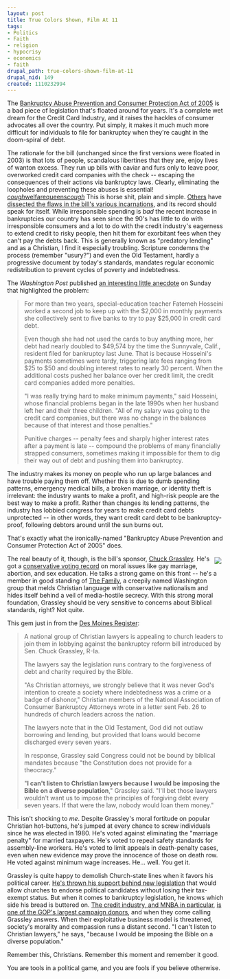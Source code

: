 ```yaml
--- 
layout: post
title: True Colors Shown, Film At 11
tags: 
- Politics
- Faith
- religion
- hypocrisy
- economics
- faith
drupal_path: true-colors-shown-film-at-11
drupal_nid: 149
created: 1110232994
---
```

The <a href="http://thomas.loc.gov/cgi-bin/bssQuery/?&Opt=T&Db=109&srch=/billsumm/109query.html&TxtStr=BANKRUPTCY+ABUSE+PREVENTION+AND+CONSUMER+PROTECTION+ACT+OF+2005">Bankruptcy Abuse Prevention and Consumer Protection Act of 2005</a> is a bad piece of legislation that's floated around for years. It's a complete wet dream for the Credit Card Industry, and it raises the hackles of consumer advocates all over the country. Put simply, it makes it much much more difficult for individuals to file for bankruptcy when they're caught in the doom-spiral of debt.



The rationale for the bill (unchanged since the first versions were floated in 2003) is that lots of people, scandalous libertines that they are, enjoy lives of wanton excess. They run up bills with caviar and furs only to leave poor, overworked credit card companies with the check -- escaping the consequences of their actions via bankruptcy laws. Clearly, eliminating the loopholes and preventing these abuses is essential! <a href="http://www.meredithmaran.com/mag_chrn_queen.htm">*cough*welfarequeens*cough*</a> This is horse shit, plain and simple. <a href="http://obsidianwings.blogs.com/obsidian_wings/2005/03/the_bankruptcy_.html">Others</a> have <a href="http://www.consumerlaw.org/initiatives/bankruptcy/hr975.shtml">dissected the flaws in the bill's various incarnations</a>, and its record should speak for itself. While irresponsible spending is <em>bad</em> the recent increase in bankruptcies our country has seen since the 90's has little to do with irresponsible consumers and a lot to do with the credit industry's eagerness to extend credit to risky people, then hit them for exorbitant fees when they can't pay the debts back. This is generally known as "predatory lending" and as a Christian, I find it especially troubling. Scripture condemns the process (remember "usury?") and even the Old Testament, hardly a progressive document by today's standards, mandates regular economic redistribution to prevent cycles of poverty and indebtedness.



The <em>Washington Post</em> published <a href="http://www.washingtonpost.com/wp-dyn/articles/A10361-2005Mar5.html?sub=AR">an interesting little anecdote</a> on Sunday that highlighted the problem:

<blockquote> For more than two years, special-education teacher Fatemeh Hosseini worked a second job to keep up with the $2,000 in monthly payments she collectively sent to five banks to try to pay $25,000 in credit card debt.



Even though she had not used the cards to buy anything more, her debt had nearly doubled to $49,574 by the time the Sunnyvale, Calif., resident filed for bankruptcy last June. That is because Hosseini's payments sometimes were tardy, triggering late fees ranging from $25 to $50 and doubling interest rates to nearly 30 percent. When the additional costs pushed her balance over her credit limit, the credit card companies added more penalties.



"I was really trying hard to make minimum payments," said Hosseini, whose financial problems began in the late 1990s when her husband left her and their three children. "All of my salary was going to the credit card companies, but there was no change in the balances because of that interest and those penalties."



Punitive charges -- penalty fees and sharply higher interest rates after a payment is late -- compound the problems of many financially strapped consumers, sometimes making it impossible for them to dig their way out of debt and pushing them into bankruptcy.</blockquote>



The industry makes its money on people who run up large balances and have trouble paying them off. Whether this is due to dumb spending patterns, emergency medical bills, a broken marriage, or identity theft is irrelevant: the industry wants to make a profit, and high-risk people are the best way to make a profit. Rather than changes its lending patterns, the industry has lobbied congress for years to make credit card debts unprotected -- in other words, they want credit card debt to be bankruptcy-proof, following debtors around until the sun burns out.



That's exactly what the ironically-named "Bankruptcy Abuse Prevention and Consumer Protection Act of 2005" does.



<img src="http://grassley.senate.gov/index.cfm?FuseAction=Datapipes.ViewImage&Image_id=89&ImageStoreType_id=2" align="right" hspace="5" vspace="5">The real beauty of it, though, is the bill's sponsor, <a href="http://grassley.senate.gov/">Chuck Grassley</a>. He's got a <a href="http://www.issues2000.org/Senate/Chuck_Grassley.htm">conservative voting record</a> on moral issues like gay marriage, abortion, and sex education. He talks a strong game on this front -- he's a member in good standing of <a href="http://www.answers.com/main/ntquery;jsessionid=6ss08seqb9cg4?method=4&dsid=2222&dekey=The+Family+%28Christian+political+organization%29&gwp=8&curtab=2222_1&sbid=lc04b">The Family</a>, a creepily named Washington group that melds Christian language with conservative nationalism and hides itself behind a veil of media-hostile secrecy. With this strong moral foundation, Grassley should be very sensitive to concerns about Biblical standards, right? Not quite.



This gem just in from the <a href="http://desmoinesregister.com/apps/pbcs.dll/article?AID=/20050304/BUSINESS04/503040376/1029/BUSINESS">Des Moines Register</a>:



<blockquote>A national group of Christian lawyers is appealing to church leaders to join them in lobbying against the bankruptcy reform bill introduced by Sen. Chuck Grassley, R-Ia.



The lawyers say the legislation runs contrary to the forgiveness of debt and charity required by the Bible.



"As Christian attorneys, we strongly believe that it was never God's intention to create a society where indebtedness was a crime or a badge of dishonor," Christian members of the National Association of Consumer Bankruptcy Attorneys wrote in a letter sent Feb. 26 to hundreds of church leaders across the nation.



The lawyers note that in the Old Testament, God did not outlaw borrowing and lending, but provided that loans would become discharged every seven years.



In response, Grassley said Congress could not be bound by biblical mandates because "the Constitution does not provide for a theocracy."



"<strong>I can't listen to Christian lawyers because I would be imposing the Bible on a diverse population</strong>," Grassley said. "I'll bet those lawyers wouldn't want us to impose the principles of forgiving debt every seven years. If that were the law, nobody would loan them money."</blockquote>



This isn't shocking to <em>me</em>. Despite Grassley's moral fortitude on popular Christian hot-buttons, he's jumped at every chance to screw individuals since he was elected in 1980. He's voted against eliminating the "marriage penalty" for married taxpayers. He's voted to repeal safety standards for assembly-line workers. He's voted to limit appeals in death-penalty cases, even when new evidence may prove the innocence of those on death row. He voted against minimum wage increases. He... well. You get it.



Grassley is quite happy to demolish Church-state lines when it favors his political career. <a href="http://www.thehill.com/thehill/export/TheHill/News/Frontpage/030205/pulpit.html">He's thrown his support behind new legislation</a> that would allow churches to endorse political candidates without losing their tax-exempt status. But when it comes to bankruptcy legislation, he knows which side his bread is buttered on. <a href="http://www.bcsalliance.com/x_creditcardtricks4.html">The credit industry, and MNBA in particular</a>, <a href="http://www.delawareonline.com/newsjournal/archives/mbna/0312200a.html">is one of the GOP's largest campaign donors</a>, and when they come calling Grassley answers. When their exploitative business model is threatened, society's morality and compassion runs a distant second. "I can't listen to Christian lawyers," he says, "because I would be imposing the Bible on a diverse population."



Remember this, Christians. Remember this moment and remember it good.



You are tools in a political game, and you are fools if you believe otherwise.
